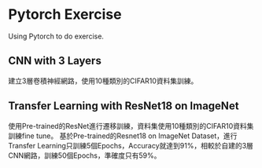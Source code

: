 # Pytorch Exercise

Using Pytorch to do exercise.

## CNN with 3 Layers
建立3層卷積神經網路，使用10種類別的CIFAR10資料集訓練。

## Transfer Learning with ResNet18 on ImageNet
使用Pre-trained的ResNet進行遷移訓練，資料集使用10種類別的CIFAR10資料集訓練fine tune。
基於Pre-trained的Resnet18 on ImageNet Dataset，進行Transfer
Learning只訓練5個Epochs，Accuracy就達到91%，相較於自建的3層CNN網路，訓練50個Epochs，準確度只有59%。
